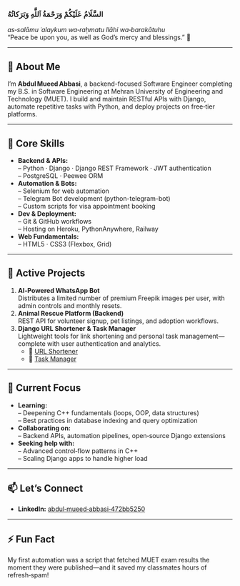 ### السَّلَامُ عَلَيْكُمْ وَرَحْمَةُ ٱللَّهِ وَبَرَكاتُهُ‎  
_as‑salāmu ʿalaykum wa‑raḥmatu llāhi wa‑barakātuhu_  
“Peace be upon you, as well as God’s mercy and blessings.” 👋

---

## 👋 About Me
I’m **Abdul Mueed Abbasi**, a backend-focused Software Engineer completing my B.S. in Software Engineering at Mehran University of Engineering and Technology (MUET). I build and maintain RESTful APIs with Django, automate repetitive tasks with Python, and deploy projects on free‑tier platforms.

---

## 💼 Core Skills
- **Backend & APIs:**  
  – Python · Django · Django REST Framework · JWT authentication  
  – PostgreSQL · Peewee ORM  
- **Automation & Bots:**  
  – Selenium for web automation  
  – Telegram Bot development (python-telegram-bot)  
  – Custom scripts for visa appointment booking  
- **Dev & Deployment:**  
  – Git & GitHub workflows  
  – Hosting on Heroku, PythonAnywhere, Railway  
- **Web Fundamentals:**  
  – HTML5 · CSS3 (Flexbox, Grid) 

---

## 🚀 Active Projects
1. **AI‑Powered WhatsApp Bot**  
   Distributes a limited number of premium Freepik images per user, with admin controls and monthly resets.  
2. **Animal Rescue Platform (Backend)**  
   REST API for volunteer signup, pet listings, and adoption workflows.  
3. **Django URL Shortener & Task Manager**  
   Lightweight tools for link shortening and personal task management—complete with user authentication and analytics.  
   - 🔗 [URL Shortener](https://github.com/AbdulMueed1a/Django_urlshortener)  
   - 🔗 [Task Manager](https://github.com/AbdulMueed1a/taskmanagement_django)

---

## 🎯 Current Focus
- **Learning:**  
  – Deepening C++ fundamentals (loops, OOP, data structures)  
  – Best practices in database indexing and query optimization  
- **Collaborating on:**  
  – Backend APIs, automation pipelines, open‑source Django extensions  
- **Seeking help with:**  
  – Advanced control‑flow patterns in C++  
  – Scaling Django apps to handle higher load  

---

## 📫 Let’s Connect
- **LinkedIn:** [abdul‑mueed‑abbasi‑472bb5250](https://www.linkedin.com/in/abdul-mueed-abbasi-472bb5250/)  

---

## ⚡ Fun Fact
My first automation was a script that fetched MUET exam results the moment they were published—and it saved my classmates hours of refresh‑spam!  
